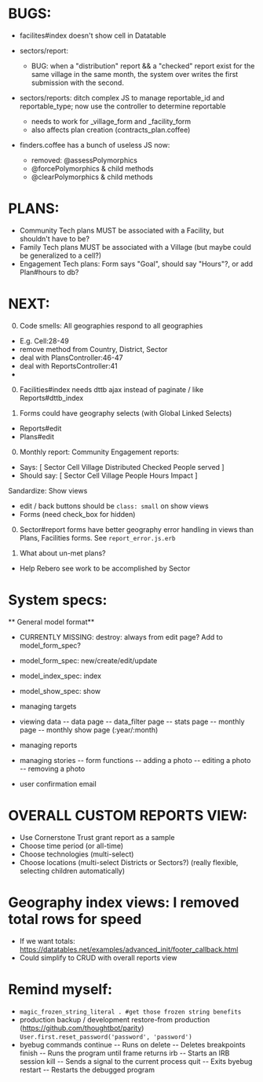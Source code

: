# BUGS:
- facilites#index doesn't show cell in Datatable

- sectors/report:
  - BUG: when a "distribution" report && a "checked" report exist for the same village in the same month, the system over writes the first submission with the second.

- sectors/reports: ditch complex JS to manage reportable_id and reportable_type; now use the controller to determine reportable
  - needs to work for _village_form and _facility_form
  - also affects plan creation (contracts_plan.coffee)
- finders.coffee has a bunch of useless JS now:
  - removed: @assessPolymorphics
  - @forcePolymorphics & child methods
  - @clearPolymorphics & child methods

# PLANS:
- Community Tech plans MUST be associated with a Facility, but shouldn't have to be?
- Family Tech plans MUST be associated with a Village (but maybe could be generalized to a cell?)
- Engagement Tech plans: Form says "Goal", should say "Hours"?, or add Plan#hours to db?

# NEXT:
0. Code smells: All geographies respond to all geographies
- E.g. Cell:28-49
- remove method from Country, District, Sector
- deal with PlansController:46-47
- deal with ReportsController:41
-

0. Facilities#index needs dttb ajax instead of paginate / like Reports#dttb_index

0. Forms could have geography selects (with Global Linked Selects)
- Reports#edit
- Plans#edit

0. Monthly report: Community Engagement reports:
- Says: [ Sector  Cell  Village Distributed Checked People served ]
- Should say: [ Sector  Cell  Village People Hours Impact ]

Sandardize: Show views
- edit / back buttons should be `class: small` on show views
- Forms (need check_box for hidden)

0. Sector#report forms have better geography error handling in views than Plans, Facilities forms. See `report_error.js.erb`

2. What about un-met plans?
- Help Rebero see work to be accomplished by Sector

# System specs:
** General model format**
 - CURRENTLY MISSING: destroy: always from edit page? Add to model_form_spec?
 - model_form_spec: new/create/edit/update
 - model_index_spec: index
 - model_show_spec: show

- managing targets

- viewing data
-- data page
-- data_filter page
-- stats page
-- monthly page
-- monthly show page (:year/:month)

- managing reports

- managing stories
-- form functions
-- adding a photo
-- editing a photo
-- removing a photo

- user confirmation email


# OVERALL CUSTOM REPORTS VIEW:
- Use Cornerstone Trust grant report as a sample
- Choose time period (or all-time)
- Choose technologies (multi-select)
- Choose locations (multi-select Districts or Sectors?) (really flexible, selecting children automatically)

# Geography index views: I removed total rows for speed
- If we want totals: https://datatables.net/examples/advanced_init/footer_callback.html
- Could simplify to CRUD with overall reports view

# Remind myself:
* `magic_frozen_string_literal . #get those frozen string benefits`
* production backup / development restore-from production (https://github.com/thoughtbot/parity)
  `User.first.reset_password('password', 'password')`
* byebug commands
    continue   -- Runs on
    delete     -- Deletes breakpoints
    finish     -- Runs the program until frame returns
    irb        -- Starts an IRB session
    kill       -- Sends a signal to the current process
    quit       -- Exits byebug
    restart    -- Restarts the debugged program
